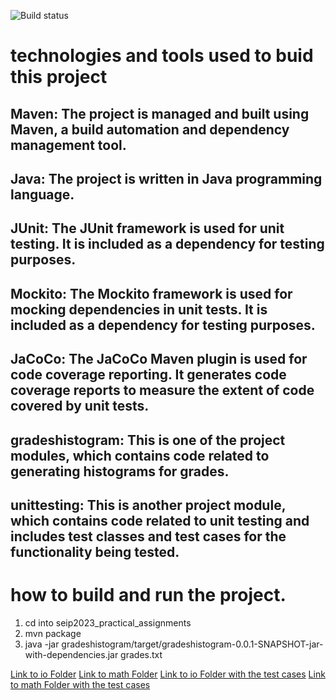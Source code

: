 ![Build status](https://github.com/AggelosK26/aggLab/actions/workflows/maven.yml/badge.svg)

# technologies and tools used to buid this project


## Maven: The project is managed and built using Maven, a build automation and dependency management tool.

## Java: The project is written in Java programming language.

## JUnit: The JUnit framework is used for unit testing. It is included as a dependency for testing purposes.

## Mockito: The Mockito framework is used for mocking dependencies in unit tests. It is included as a dependency for testing purposes.

## JaCoCo: The JaCoCo Maven plugin is used for code coverage reporting. It generates code coverage reports to measure the extent of code covered by unit tests.

## gradeshistogram: This is one of the project modules, which contains code related to generating histograms for grades.

## unittesting: This is another project module, which contains code related to unit testing and includes test classes and test cases for the functionality being tested.

# how to build and run the project.

1. cd into seip2023_practical_assignments 
2. mvn package
3. java -jar gradeshistogram/target/gradeshistogram-0.0.1-SNAPSHOT-jar-with-dependencies.jar grades.txt

[Link to io Folder](seip2023_practical_assignments/unittesting/src/main/java/io)
[Link to math Folder](seip2023_practical_assignments/unittesting/src/main/java/math)
[Link to io Folder with the test cases](seip2023_practical_assignments/unittesting/src/test/java/io)
[Link to math Folder with the test cases](seip2023_practical_assignments/unittesting/src/test/java/math)